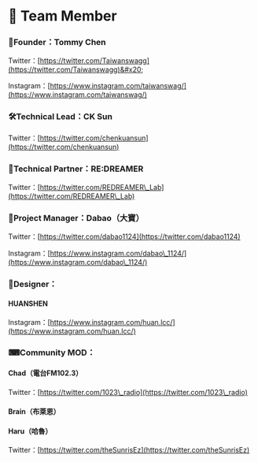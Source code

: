 # 💼 Team Member

### 👑Founder：Tommy Chen

Twitter：[https://twitter.com/Taiwanswagg](https://twitter.com/Taiwanswagg)&#x20;

Instagram：[https://www.instagram.com/taiwanswag/](https://www.instagram.com/taiwanswag/)

### 🛠Technical Lead：CK Sun

Twitter：[https://twitter.com/chenkuansun](https://twitter.com/chenkuansun)

### 💪Technical Partner：RE:DREAMER

Twitter：[https://twitter.com/REDREAMER\_Lab](https://twitter.com/REDREAMER\_Lab)

### 👟Project Manager：Dabao（大寶）

Twitter：[https://twitter.com/dabao1124](https://twitter.com/dabao1124)

Instagram：[https://www.instagram.com/dabao\_1124/](https://www.instagram.com/dabao\_1124/)

### 📐Designer：

#### HUANSHEN

Instagram：[https://www.instagram.com/huan.lcc/](https://www.instagram.com/huan.lcc/)

### ⌨Community MOD：

#### Chad（電台FM102.3）

Twitter：[https://twitter.com/1023\_radio](https://twitter.com/1023\_radio)

#### Brain（布萊恩）

#### Haru（哈魯）

Twitter：[https://twitter.com/theSunrisEz](https://twitter.com/theSunrisEz)



